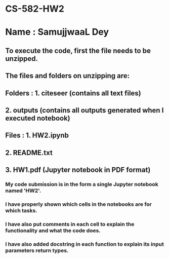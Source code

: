 # CS-582-HW2
# Name : SamujjwaaL Dey

## To execute the code, first the file needs to be unzipped.

## The files and folders on unzipping are:
##        Folders : 1. citeseer (contains all text files)
##                  2. outputs (contains all outputs generated when I executed notebook)

##        Files : 1. HW2.ipynb
##                2. README.txt
##                3. HW1.pdf (Jupyter notebook in PDF format)

### My code submission is in the form a single Jupyter notebook named 'HW2'.
### I have properly shown which cells in the notebooks are for which  tasks.
### I have also put comments in each cell to explain the functionality and what the code does.
### I have also added docstring in each function to explain its input parameters return types.

